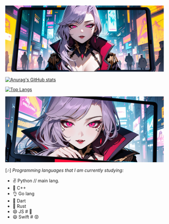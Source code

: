 [![Header](https://github.com/ArtUKnow/ArtUKnow/blob/main/content/undefined_image%20-%202024-06-19T193606.250.png)](https://lemon-corporation.com)

[![Anurag's GitHub stats](https://github-readme-stats.vercel.app/api?username=ArtUKnow&theme=tokyonight&show_icons=true)](https://github.com/anuraghazra/github-readme-stats)

[![Top Langs](https://github-readme-stats.vercel.app/api/top-langs/?username=ArtUKnow&theme=tokyonight&layout=compact)](https://github.com/anuraghazra/github-readme-stats)


[![Header](https://github.com/ArtUKnow/ArtUKnow/blob/main/content/undefined_image%20-%202024-06-19T193611.446.png)](https://lemon-corporation.com)

[🎶] *Programming languages that I am currently studying:*

- ✌️ Python // main lang.
- 🌱 C++ 
- 👌 Go lang
- 🥳 Dart
- 🎉 Rust
- 😄 JS # 🥶
- 😄 Swift # 😡

